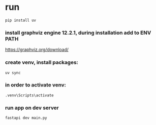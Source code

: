 # run 
```pip install uv```

### install graphviz engine 12.2.1, during installation add to ENV PATH
https://graphviz.org/download/
### create venv, install packages:

```uv sync```

### in order to activate venv:

```.venv\Scripts\activate ```

### run app on dev server
```fastapi dev main.py```